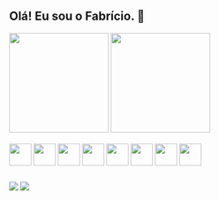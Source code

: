 ## Olá! Eu sou o Fabrício. 👋

<div>
  <img height="180em" src="https://github-readme-stats.vercel.app/api?username=fabricioCraft&show_icons=true&theme=cobalt&include_all_commits=true">
  <img height="180em" src = "https://github-readme-stats.vercel.app/api/top-langs/?username=fabricioCraft&show_icons=true&theme=cobalt">
</div>

<div class= "skills" style="inline_block"><br>
  <img align="center" src="https://cdn.jsdelivr.net/gh/devicons/devicon@latest/icons/javascript/javascript-original.svg" width=40 heigth=40>
  <img align="center" src="https://cdn.jsdelivr.net/gh/devicons/devicon@latest/icons/typescript/typescript-original.svg" width=40 heigth=40>
  <img align="center" src="https://cdn.jsdelivr.net/gh/devicons/devicon@latest/icons/nodejs/nodejs-original-wordmark.svg" width=40 heigth=40>
  <img align="center" src="https://cdn.jsdelivr.net/gh/devicons/devicon@latest/icons/html5/html5-original.svg" width=40 heigth=40>
  <img align="center" src="https://cdn.jsdelivr.net/gh/devicons/devicon@latest/icons/css3/css3-original.svg" width=40 heigth=40>
  <img align="center" src="https://cdn.jsdelivr.net/gh/devicons/devicon@latest/icons/azuresqldatabase/azuresqldatabase-original.svg" width=40 heigth=40>
  <img align="center" src="https://cdn.jsdelivr.net/gh/devicons/devicon@latest/icons/docker/docker-original-wordmark.svg" width=40 heigth=40>
  <img align="center"src="https://cdn.jsdelivr.net/gh/devicons/devicon@latest/icons/postgresql/postgresql-original-wordmark.svg" width=40 heigth=40>
</div>

##
<div>
  <a href="https://www.instagram.com/fabricio_nascimento/"><img src="https://img.shields.io/badge/Instagram-E4405F?style=for-the-badge&logo=instagram&logoColor=white" target="_blank"></a>
  <a href ="https://www.linkedin.com/in/fabricio-nascimento-738a2460/" rel="external"><img src="https://img.shields.io/badge/LinkedIn-0077B5?style=for-the-badge&logo=linkedin&logoColor=white" target="_blank"></a>
</div>




